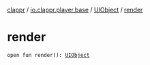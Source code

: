 [clappr](../../index.md) / [io.clappr.player.base](../index.md) / [UIObject](index.md) / [render](./render.md)

# render

`open fun render(): `[`UIObject`](index.md)